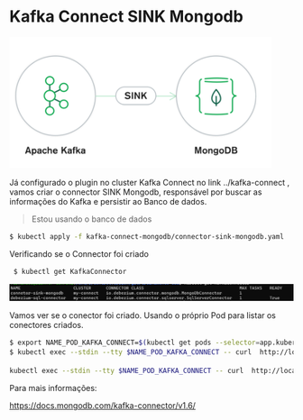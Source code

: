 # Kafka Connect SINK Mongodb

![](../documentos/connect-mongodb-02.png)


Já configurado o plugin no cluster Kafka Connect no link ../kafka-connect , vamos criar o connector SINK Mongodb, responsável por buscar as informações do Kafka e persistir ao Banco de dados.

> Estou usando o banco de dados 


```sh
$ kubectl apply -f kafka-connect-mongodb/connector-sink-mongodb.yaml
```

Verificando se o Connector foi criado

```sh
 $ kubectl get KafkaConnector
 ```

 
![](../documentos/connect-mongodb-01.png)


Vamos ver se o conector foi criado. Usando o próprio Pod para listar os conectores criados.

```sh
$ export NAME_POD_KAFKA_CONNECT=$(kubectl get pods --selector=app.kubernetes.io/instance=my-connect --output=jsonpath={.items..metadata.name})
$ kubectl exec --stdin --tty $NAME_POD_KAFKA_CONNECT -- curl  http://localhost:8083/connectors

kubectl exec --stdin --tty $NAME_POD_KAFKA_CONNECT -- curl  http://localhost:8083/connectors/connetor-sink-mongodb/status

```

Para mais informações:

https://docs.mongodb.com/kafka-connector/v1.6/